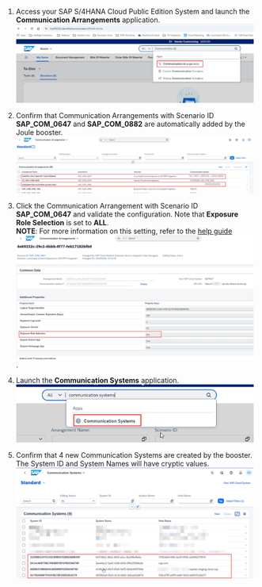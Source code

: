 1. Access your SAP S/4HANA Cloud Public Edition System and launch the **Communication Arrangements** application.</br>
   ![postboosters4](1.jpg)
   
2. Confirm that Communication Arrangements with Scenario ID **SAP_COM_0647** and **SAP_COM_0882** are automatically added by the Joule booster.</br>
   ![postboosters4](2.jpg)
   
3. Click the Communication Arrangement with Scenario ID **SAP_COM_0647** and validate the configuration.  Note that **Exposure Role Selection** is set to **ALL**.</br>
**NOTE**: For more information on this setting, refer to the [help guide](https://help.sap.com/docs/SAP_S4HANA_CLOUD/4fc8d03390c342da8a60f8ee387bca1a/4efaa144b2864db3b49db54242581620.html?locale=de-DEversion=2208.503&version=2408.VAL)</br>
![postboosters4](3.jpg).

4. Launch the **Communication Systems** application.</br>
![postboosters4](4.jpg)

5. Confirm that 4 new Communication Systems are created by the booster.  The System ID and System Names will have cryptic values.</br>
![postboosters4](5.jpg)
